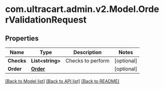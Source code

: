 # com.ultracart.admin.v2.Model.OrderValidationRequest
## Properties

Name | Type | Description | Notes
------------ | ------------- | ------------- | -------------
**Checks** | **List&lt;string&gt;** | Checks to perform | [optional] 
**Order** | [**Order**](Order.md) |  | [optional] 


[[Back to Model list]](../README.md#documentation-for-models) [[Back to API list]](../README.md#documentation-for-api-endpoints) [[Back to README]](../README.md)

